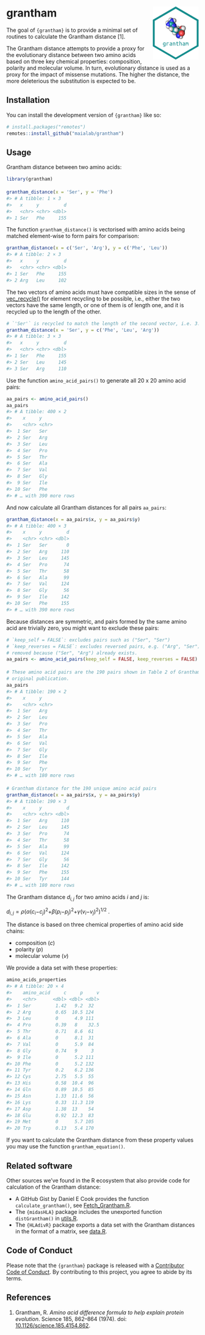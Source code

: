 
<!-- README.md is generated from README.Rmd. Please edit that file -->

# grantham <img src='man/figures/logo.svg' align="right" height="139" />

<!-- badges: start -->
<!-- badges: end -->

The goal of `{grantham}` is to provide a minimal set of routines to
calculate the Grantham distance \[1\].

The Grantham distance attempts to provide a proxy for the evolutionary
distance between two amino acids based on three key chemical properties:
composition, polarity and molecular volume. In turn, evolutionary
distance is used as a proxy for the impact of missense mutations. The
higher the distance, the more deleterious the substitution is expected
to be.

## Installation

You can install the development version of `{grantham}` like so:

``` r
# install.packages("remotes")
remotes::install_github("maialab/grantham")
```

## Usage

Grantham distance between two amino acids:

``` r
library(grantham)

grantham_distance(x = 'Ser', y = 'Phe')
#> # A tibble: 1 × 3
#>   x     y         d
#>   <chr> <chr> <dbl>
#> 1 Ser   Phe     155
```

The function `grantham_distance()` is vectorised with amino acids being
matched element-wise to form pairs for comparison:

``` r
grantham_distance(x = c('Ser', 'Arg'), y = c('Phe', 'Leu'))
#> # A tibble: 2 × 3
#>   x     y         d
#>   <chr> <chr> <dbl>
#> 1 Ser   Phe     155
#> 2 Arg   Leu     102
```

The two vectors of amino acids must have compatible sizes in the sense
of [vec_recycle()](https://vctrs.r-lib.org/reference/vec_recycle.html)
for element recycling to be possible, i.e., either the two vectors have
the same length, or one of them is of length one, and it is recycled up
to the length of the other.

``` r
# `'Ser'` is recycled to match the length of the second vector, i.e. 3.
grantham_distance(x = 'Ser', y = c('Phe', 'Leu', 'Arg'))
#> # A tibble: 3 × 3
#>   x     y         d
#>   <chr> <chr> <dbl>
#> 1 Ser   Phe     155
#> 2 Ser   Leu     145
#> 3 Ser   Arg     110
```

Use the function `amino_acid_pairs()` to generate all 20 x 20 amino acid
pairs:

``` r
aa_pairs <- amino_acid_pairs()
aa_pairs
#> # A tibble: 400 × 2
#>    x     y    
#>    <chr> <chr>
#>  1 Ser   Ser  
#>  2 Ser   Arg  
#>  3 Ser   Leu  
#>  4 Ser   Pro  
#>  5 Ser   Thr  
#>  6 Ser   Ala  
#>  7 Ser   Val  
#>  8 Ser   Gly  
#>  9 Ser   Ile  
#> 10 Ser   Phe  
#> # … with 390 more rows
```

And now calculate all Grantham distances for all pairs `aa_pairs`:

``` r
grantham_distance(x = aa_pairs$x, y = aa_pairs$y)
#> # A tibble: 400 × 3
#>    x     y         d
#>    <chr> <chr> <dbl>
#>  1 Ser   Ser       0
#>  2 Ser   Arg     110
#>  3 Ser   Leu     145
#>  4 Ser   Pro      74
#>  5 Ser   Thr      58
#>  6 Ser   Ala      99
#>  7 Ser   Val     124
#>  8 Ser   Gly      56
#>  9 Ser   Ile     142
#> 10 Ser   Phe     155
#> # … with 390 more rows
```

Because distances are symmetric, and pairs formed by the same amino acid
are trivially zero, you might want to exclude these pairs:

``` r
# `keep_self = FALSE`: excludes pairs such as ("Ser", "Ser")
# `keep_reverses = FALSE`: excludes reversed pairs, e.g. ("Arg", "Ser") will be
# removed because ("Ser", "Arg") already exists.
aa_pairs <- amino_acid_pairs(keep_self = FALSE, keep_reverses = FALSE)

# These amino acid pairs are the 190 pairs shown in Table 2 of Grantham's
# original publication.
aa_pairs
#> # A tibble: 190 × 2
#>    x     y    
#>    <chr> <chr>
#>  1 Ser   Arg  
#>  2 Ser   Leu  
#>  3 Ser   Pro  
#>  4 Ser   Thr  
#>  5 Ser   Ala  
#>  6 Ser   Val  
#>  7 Ser   Gly  
#>  8 Ser   Ile  
#>  9 Ser   Phe  
#> 10 Ser   Tyr  
#> # … with 180 more rows

# Grantham distance for the 190 unique amino acid pairs
grantham_distance(x = aa_pairs$x, y = aa_pairs$y)
#> # A tibble: 190 × 3
#>    x     y         d
#>    <chr> <chr> <dbl>
#>  1 Ser   Arg     110
#>  2 Ser   Leu     145
#>  3 Ser   Pro      74
#>  4 Ser   Thr      58
#>  5 Ser   Ala      99
#>  6 Ser   Val     124
#>  7 Ser   Gly      56
#>  8 Ser   Ile     142
#>  9 Ser   Phe     155
#> 10 Ser   Tyr     144
#> # … with 180 more rows
```

The Grantham distance *d*<sub>*i*, *j*</sub> for two amino acids *i* and
*j* is:

*d*<sub>*i*, *j*</sub> = *ρ*(*α*(*c*<sub>*i*</sub>−*c*<sub>*j*</sub>)<sup>2</sup>+*β*(*p*<sub>*i*</sub>−*p*<sub>*j*</sub>)<sup>2</sup>+*γ*(*v*<sub>*i*</sub>−*v*<sub>*j*</sub>)<sup>2</sup>)<sup>1/2</sup> .

The distance is based on three chemical properties of amino acid side
chains:

-   composition (*c*)
-   polarity (*p*)
-   molecular volume (*v*)

We provide a data set with these properties:

``` r
amino_acids_properties
#> # A tibble: 20 × 4
#>    amino_acid     c     p     v
#>    <chr>      <dbl> <dbl> <dbl>
#>  1 Ser         1.42   9.2  32  
#>  2 Arg         0.65  10.5 124  
#>  3 Leu         0      4.9 111  
#>  4 Pro         0.39   8    32.5
#>  5 Thr         0.71   8.6  61  
#>  6 Ala         0      8.1  31  
#>  7 Val         0      5.9  84  
#>  8 Gly         0.74   9     3  
#>  9 Ile         0      5.2 111  
#> 10 Phe         0      5.2 132  
#> 11 Tyr         0.2    6.2 136  
#> 12 Cys         2.75   5.5  55  
#> 13 His         0.58  10.4  96  
#> 14 Gln         0.89  10.5  85  
#> 15 Asn         1.33  11.6  56  
#> 16 Lys         0.33  11.3 119  
#> 17 Asp         1.38  13    54  
#> 18 Glu         0.92  12.3  83  
#> 19 Met         0      5.7 105  
#> 20 Trp         0.13   5.4 170
```

If you want to calculate the Grantham distance from these property
values you may use the function `grantham_equation()`.

## Related software

Other sources we’ve found in the R ecosystem that also provide code for
calculation of the Grantham distance:

-   A GitHub Gist by Daniel E Cook provides the function
    `calculate_grantham()`, see
    [Fetch_Grantham.R](https://gist.github.com/danielecook/501f03650bca6a3db31ff3af2d413d2a).
-   The `{midasHLA}` package includes the unexported function
    `distGrantham()` in
    [utils.R](https://github.com/Genentech/midasHLA/blob/ec29296f9bfd7c4fae9e2040592b618e5f2a99a1/R/utils.R).
-   The `{HLAdivR}` package exports a data set with the Grantham
    distances in the format of a matrix, see
    [data.R](https://github.com/rbentham/HLAdivR/blob/master/R/data.R).

## Code of Conduct

Please note that the `{grantham}` package is released with a
[Contributor Code of
Conduct](https://contributor-covenant.org/version/2/0/CODE_OF_CONDUCT.html).
By contributing to this project, you agree to abide by its terms.

## References

1.  Grantham, R. *Amino acid difference formula to help explain protein
    evolution*. Science 185, 862–864 (1974). doi:
    [10.1126/science.185.4154.862](https://doi.org/10.1126/science.185.4154.862).
